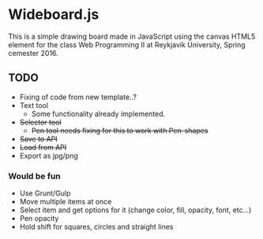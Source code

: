# Wideboard.js

This is a simple drawing board made in JavaScript using the canvas HTML5 element for the class Web Programming II at Reykjavík University, Spring cemester 2016.

## TODO

* Fixing of code from new template..?
* Text tool
	* Some functionality already implemented.
* ~~Selector tool~~
	* ~~Pen tool needs fixing for this to work with Pen-shapes~~
* ~~Save to API~~
* ~~Load from API~~
* Export as jpg/png

### Would be fun

* Use Grunt/Gulp
* Move multiple items at once
* Select item and get options for it (change color, fill, opacity, font, etc...)
* Pen opacity
* Hold shift for squares, circles and straight lines
